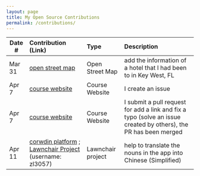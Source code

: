 ```yaml
---
layout: page
title: My Open Source Contributions
permalink: /contributions/
---
```


<!--
Type of the contribution should be "Wikipedia edit", "OpenStreet Map feature", "Documentation", "Course website", "Blog",
"Browser Add-on", etc.

The description should include a brief summary of what you did.

The link should bring us to a public page that shows your contribution. 

Replace the first row with your own contribution. 

-->





| Date #       | Contribution (Link)  | Type  | Description |
|---|:---|:---|:---|
| Mar 31  | [open street map](https://www.openstreetmap.org/changeset/119140149) | Open Street Map |   add the information of a hotel that I had been to in Key West, FL   |
| Apr 7   | [course website](https://github.com/joannakl/ossd/issues/27)    | Course Website    |  I create an issue    |
| Apr 7   | [course website](https://github.com/joannakl/ossd/pull/28)     | Course Website    |  I submit a pull request for add a link and fix a typo (solve an issue created by others), the PR has been merged |
| Apr 11  | [corwdin platform](https://lawnchair.crowdin.com/lawnchair) ; [Lawnchair Project](https://github.com/LawnchairLauncher/lawnchair) (username: zl3057) | Lawnchair project |   help to translate the nouns in the app into Chinese (Simplified)   |

